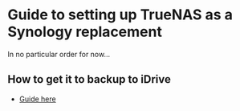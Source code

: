 # Guide to setting up TrueNAS as a Synology replacement

In no particular order for now...

## How to get it to backup to iDrive
- [Guide here](https://andrewschneer.com/how-to-back-up-truenas-to-idrive/)
